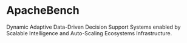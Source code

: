 # ApacheBench
Dynamic Adaptive Data-Driven Decision Support Systems enabled by Scalable Intelligence and Auto-Scaling Ecosystems Infrastructure.
